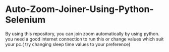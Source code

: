# Auto-Zoom-Joiner-Using-Python-Selenium
By using this repository, you can join zoom automatically by using python. you need a good internet connection to run this or change values which suit your pc.( try changing sleep time values to your preference)
